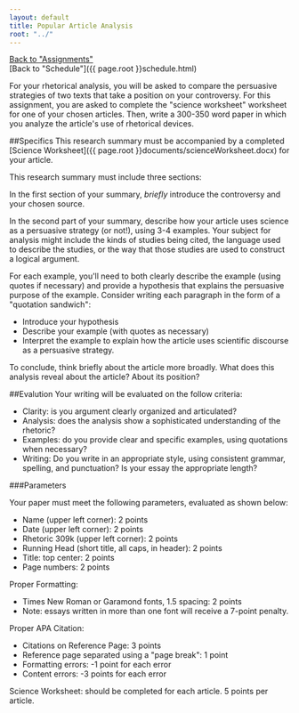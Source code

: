 ```yaml
---
layout: default
title: Popular Article Analysis
root: "../"
---
```

[Back to "Assignments"](index.html)  
[Back to "Schedule"]({{ page.root }}schedule.html)  

For your rhetorical analysis, you will be asked to compare the persuasive strategies of two texts that take a position on your controversy. For this assignment, you are asked to complete the "science worksheet" worksheet for one of your chosen articles. Then, write a 300-350 word paper in which you analyze the article's use of rhetorical devices.

##Specifics
This research summary must be accompanied by a completed [Science Worksheet]({{ page.root }}documents/scienceWorksheet.docx) for your article.  

This research summary must include three sections:  

In the first section of your summary, *briefly* introduce the controversy and your chosen source.

In the second part of your summary, describe how your article uses science as a persuasive strategy (or not!), using 3-4 examples. Your subject for analysis might include the kinds of studies being cited, the language used to describe the studies, or the way that those studies are used to construct a logical argument. 

For each example, you'll need to both clearly describe the example (using quotes if necessary) and provide a hypothesis that explains the persuasive purpose of the example. Consider writing each paragraph in the form of a "quotation sandwich":
* Introduce your hypothesis
* Describe your example (with quotes as necessary)
* Interpret the example to explain how the article uses scientific discourse as a persuasive strategy.

To conclude, think briefly about the article more broadly. What does this analysis reveal about the article? About its position?


##Evalution
Your writing will be evaluated on the follow criteria:
* Clarity: is you argument clearly organized and articulated?
* Analysis: does the analysis show a sophisticated understanding of the rhetoric?
* Examples: do you provide clear and specific examples, using quotations when necessary?
* Writing: Do you write in an appropriate style, using consistent grammar, spelling, and punctuation? Is your essay the appropriate length?


###Parameters

Your paper must meet the following parameters, evaluated as shown below:
* Name (upper left corner): 2 points
* Date (upper left corner): 2 points
* Rhetoric 309k (upper left corner): 2 points
* Running Head (short title, all caps, in header): 2 points
* Title: top center: 2 points
* Page numbers: 2 points  

Proper Formatting:
* Times New Roman or Garamond fonts, 1.5 spacing: 2 points
* Note: essays written in more than one font will receive a 7-point penalty. 

Proper APA Citation: 
* Citations on Reference Page: 3 points
* Reference page separated using a "page break": 1 point
* Formatting errors: -1 point for each error
* Content errors: -3 points for each error

Science Worksheet: should be completed for each article. 5 points per article.
